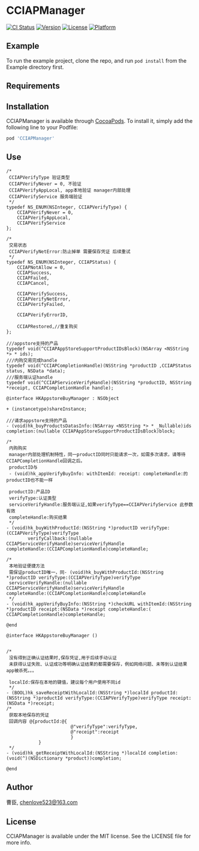 # CCIAPManager

[![CI Status](https://img.shields.io/travis/曹臣/CCIAPManager.svg?style=flat)](https://travis-ci.org/曹臣/CCIAPManager)
[![Version](https://img.shields.io/cocoapods/v/CCIAPManager.svg?style=flat)](https://cocoapods.org/pods/CCIAPManager)
[![License](https://img.shields.io/cocoapods/l/CCIAPManager.svg?style=flat)](https://cocoapods.org/pods/CCIAPManager)
[![Platform](https://img.shields.io/cocoapods/p/CCIAPManager.svg?style=flat)](https://cocoapods.org/pods/CCIAPManager)

## Example

To run the example project, clone the repo, and run `pod install` from the Example directory first.

## Requirements

## Installation

CCIAPManager is available through [CocoaPods](https://cocoapods.org). To install
it, simply add the following line to your Podfile:

```ruby
pod 'CCIAPManager'
```

## Use
```
/*
 CCIAPVerifyType 验证类型
 CCIAPVerifyNever = 0, 不验证
 CCIAPVerifyAppLocal, app本地验证 manager内部处理
 CCIAPVerifyService 服务端验证
 */
typedef NS_ENUM(NSInteger, CCIAPVerifyType) {
    CCIAPVerifyNever = 0,
    CCIAPVerifyAppLocal,
    CCIAPVerifyService
};

/*
 交易状态
 CCIAPVerifyNetError:防止掉单 需要保存凭证 后续重试
 */
typedef NS_ENUM(NSInteger, CCIAPStatus) {
    CCIAPNotAllow = 0,
    CCIAPSuccess,
    CCIAPFailed,
    CCIAPCancel,
    
    CCIAPVerifySuccess,
    CCIAPVerifyNetError,
    CCIAPVerifyFailed,
    
    CCIAPVerifyErrorID,
    
    CCIAPRestored,//重复购买
};

///appstore支持的产品
typedef void(^CCIAPAppStoreSupportProductIDsBlock)(NSArray <NSString *> * ids);
///内购交易完成handle
typedef void(^CCIAPCompletionHandle)(NSString *productID ,CCIAPStatus status, NSData *data);
///服务端认证handle
typedef void(^CCIAPServiceVerifyHandle)(NSString *productID, NSString *receipt, CCIAPCompletionHandle handle);

@interface HKAppstoreBuyManager : NSObject

+ (instancetype)shareInstance;

///请求appstore支持的产品
- (void)hk_buyProductsDatasInfo:(NSArray <NSString *> * _Nullable)ids completion:(nullable CCIAPAppStoreSupportProductIDsBlock)block;

/*
 内购购买
 manager内部处理机制特性，同一productID同时只能请求一次，如需多次请求，请等待CCIAPCompletionHandle回调之后。
 productID与
 - (void)hk_appVerifyBuyInfo: withItemId: receipt: completeHandle:的productID也不能一样
 
 productID:产品ID
 verifyType:认证类型
 serviceVerifyHandle:服务端认证,如果verifyType==CCIAPVerifyService 此参数有效
 completeHandle:购买结果
 */
- (void)hk_buyWithProductId:(NSString *)productID verifyType:(CCIAPVerifyType)verifyType
        verifyCallback:(nullable CCIAPServiceVerifyHandle)serviceVerifyHandle
completeHandle:(CCIAPCompletionHandle)completeHandle;

/*
 本地验证便捷方法
 需保证productID唯一，同- (void)hk_buyWithProductId:(NSString *)productID verifyType:(CCIAPVerifyType)verifyType
 serviceVerifyHandle:(nullable CCIAPServiceVerifyHandle)serviceVerifyHandle
completeHandle:(CCIAPCompletionHandle)completeHandle
 */
- (void)hk_appVerifyBuyInfo:(NSString *)checkURL withItemId:(NSString *)productID receipt:(NSData *)receipt completeHandle:( CCIAPCompletionHandle)completeHandle;

@end

@interface HKAppstoreBuyManager ()


/*
 没有得到正确认证结果时,保存凭证,用于后续手动认证
 未获得认证失败、认证成功等明确认证结果的都需要保存，例如网络问题、未等到认证结果app被杀死。。。
 
 localId:保存在本地的键值，建议每个用户使用不同id
 */
- (BOOL)hk_saveReceiptWithLocalId:(NSString *)localId productId:(NSString *)productId verifyType:(CCIAPVerifyType)verifyType receipt:(NSData *)receipt;
/*
 获取本地保存的凭证
 回调内容 @{productId:@{
                        @"verifyType":verifyType,
                        @"receipt":receipt
                        }
            }
 */
- (void)hk_getReceiptWithLocalId:(NSString *)localId completion:(void(^)(NSDictionary *product))completion;

@end
```

## Author

曹臣, chenlove523@163.com

## License

CCIAPManager is available under the MIT license. See the LICENSE file for more info.
